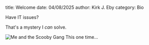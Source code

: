 title: Welcome
date: 04/08/2025
author: Kirk J. Eby
category: Bio

Have IT issues?

That's a mystery I *can* solve.

![Me and the Scooby Gang This one time...][Headshot_SD]



[Headshot_SD]: {static}/images/Headshot_SD.png